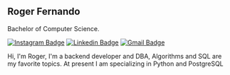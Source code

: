 ## Roger Fernando

Bachelor of Computer Science.

[![Instagram Badge](https://img.shields.io/badge/-@rogerflan-00875f?style=flat-square&labelColor=00875f&logo=instagram&logoColor=white&link=https://www.instagram.com/rogerflan/)](https://www.instagram.com/rogerflan/) 
[![Linkedin Badge](https://img.shields.io/badge/-Roger%20Fernando-00875f?style=flat-square&logo=Linkedin&logoColor=white&link=https://www.linkedin.com/in/roger-fernando/)](https://www.linkedin.com/in/roger-fernando/) 
[![Gmail Badge](https://img.shields.io/badge/-rogerluizflan@gmail.com-00875f?style=flat-square&logo=Gmail&logoColor=white&link=mailto:rogerluizflan@gmail.com)](mailto:rogerluizflan@gmail.com)

Hi, I'm Roger, I'm a backend developer and DBA, Algorithms and SQL are my favorite topics. At present I am specializing in Python and PostgreSQL
